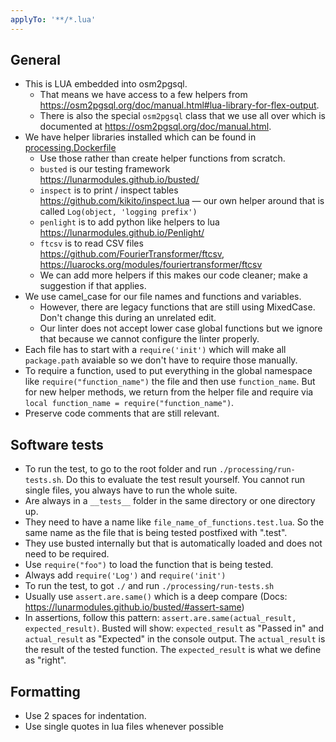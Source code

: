 ```yaml
---
applyTo: '**/*.lua'
---
```


## General
- This is LUA embedded into osm2pgsql.
  - That means we have access to a few helpers from https://osm2pgsql.org/doc/manual.html#lua-library-for-flex-output.
  - There is also the special `osm2pgsql` class that we use all over which is documented at https://osm2pgsql.org/doc/manual.html.
- We have helper libraries installed which can be found in [processing.Dockerfile](../../processing.Dockerfile)
  - Use those rather than create helper functions from scratch.
  - `busted` is our testing framework https://lunarmodules.github.io/busted/
  - `inspect` is to print / inspect tables https://github.com/kikito/inspect.lua — our own helper around that is called `Log(object, 'logging prefix')`
  - `penlight` is to add python like helpers to lua https://lunarmodules.github.io/Penlight/
  - `ftcsv` is to read CSV files https://github.com/FourierTransformer/ftcsv, https://luarocks.org/modules/fouriertransformer/ftcsv
  - We can add more helpers if this makes our code cleaner; make a suggestion if that applies.
- We use camel_case for our file names and functions and variables.
  - However, there are legacy functions that are still using MixedCase. Don't change this during an unrelated edit.
  - Our linter does not accept lower case global functions but we ignore that because we cannot configure the linter properly.
- Each file has to start with a `require('init')` which will make all `package.path` avaiable so we don't have to require those manually.
- To require a function, used to put everything in the global namespace like `require("function_name")` the file and then use `function_name`. But for new helper methods, we return from the helper file and require via  `local function_name = require("function_name")`.
- Preserve code comments that are still relevant.

## Software tests
- To run the test, to go to the root folder and run `./processing/run-tests.sh`. Do this to evaluate the test result yourself. You cannot run single files, you always have to run the whole suite.
- Are always in a `__tests__` folder in the same directory or one directory up.
- They need to have a name like `file_name_of_functions.test.lua`. So the same name as the file that is being tested postfixed with ".test".
- They use busted internally but that is automatically loaded and does not need to be required.
- Use `require("foo")` to load the function that is being tested.
- Always add `require('Log')` and `require('init')`
- To run the test, to got `./` and run `./processing/run-tests.sh`
- Usually use `assert.are.same()` which is a deep compare (Docs: https://lunarmodules.github.io/busted/#assert-same)
- In assertions, follow this pattern: `assert.are.same(actual_result, expected_result)`. Busted will show: `expected_result` as "Passed in" and `actual_result` as "Expected" in the console output. The `actual_result` is the result of the tested function. The `expected_result` is what we define as "right".

## Formatting
- Use 2 spaces for indentation.
- Use single quotes in lua files whenever possible

